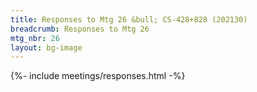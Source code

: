 ```yaml
---
title: Responses to Mtg 26 &bull; CS-428+828 (202130)
breadcrumb: Responses to Mtg 26
mtg_nbr: 26
layout: bg-image
---
```


{%- include meetings/responses.html -%}
